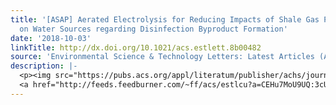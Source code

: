 ```yaml
---
title: '[ASAP] Aerated Electrolysis for Reducing Impacts of Shale Gas Production Wastewater
  on Water Sources regarding Disinfection Byproduct Formation'
date: '2018-10-03'
linkTitle: http://dx.doi.org/10.1021/acs.estlett.8b00482
source: 'Environmental Science & Technology Letters: Latest Articles (ACS Publications)'
description: |-
  <p><img src="https://pubs.acs.org/appl/literatum/publisher/achs/journals/content/estlcu/0/estlcu.ahead-of-print/acs.estlett.8b00482/20181003/images/medium/ez-2018-00482t_0002.gif" alt="TOC Graphic"/></p><div><cite>Environmental Science & Technology Letters</cite></div><div>DOI: 10.1021/acs.estlett.8b00482</div><div class="feedflare">
  <a href="http://feeds.feedburner.com/~ff/acs/estlcu?a=CEHu7MoU9UQ:3cUSxI1CgwI:yIl2AUoC8zA"><img src="http://feeds.feedburner.com/~ff/acs/estlcu?d=yIl2AUoC8zA" borde
---
```

